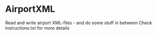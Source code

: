 # AirportXML
Read and write airport XML-files - and do some stuff in between
Check instructions.txt for more details
